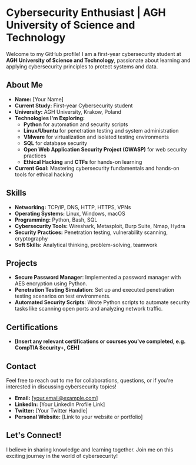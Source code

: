 # Cybersecurity Enthusiast | AGH University of Science and Technology

Welcome to my GitHub profile! I am a first-year cybersecurity student at **AGH University of Science and Technology**, passionate about learning and applying cybersecurity principles to protect systems and data.

## About Me

- **Name:** [Your Name]
- **Current Study:** First-year Cybersecurity student
- **University:** AGH University, Krakow, Poland
- **Technologies I'm Exploring:**
  - **Python** for automation and security scripts
  - **Linux/Ubuntu** for penetration testing and system administration
  - **VMware** for virtualization and isolated testing environments
  - **SQL** for database security
  - **Open Web Application Security Project (OWASP)** for web security practices
  - **Ethical Hacking** and **CTFs** for hands-on learning
- **Current Goal:** Mastering cybersecurity fundamentals and hands-on tools for ethical hacking

## Skills

- **Networking:** TCP/IP, DNS, HTTP, HTTPS, VPNs
- **Operating Systems:** Linux, Windows, macOS
- **Programming:** Python, Bash, SQL
- **Cybersecurity Tools:** Wireshark, Metasploit, Burp Suite, Nmap, Hydra
- **Security Practices:** Penetration testing, vulnerability scanning, cryptography
- **Soft Skills:** Analytical thinking, problem-solving, teamwork

## Projects

- **Secure Password Manager**: Implemented a password manager with AES encryption using Python.
- **Penetration Testing Simulation**: Set up and executed penetration testing scenarios on test environments.
- **Automated Security Scripts**: Wrote Python scripts to automate security tasks like scanning open ports and analyzing network traffic.

## Certifications

- **[Insert any relevant certifications or courses you've completed, e.g. CompTIA Security+, CEH]**

## Contact

Feel free to reach out to me for collaborations, questions, or if you're interested in discussing cybersecurity topics!

- **Email:** [your.email@example.com]
- **LinkedIn:** [Your LinkedIn Profile Link]
- **Twitter:** [Your Twitter Handle]
- **Personal Website:** [Link to your website or portfolio]

## Let's Connect!

I believe in sharing knowledge and learning together. Join me on this exciting journey in the world of cybersecurity!

